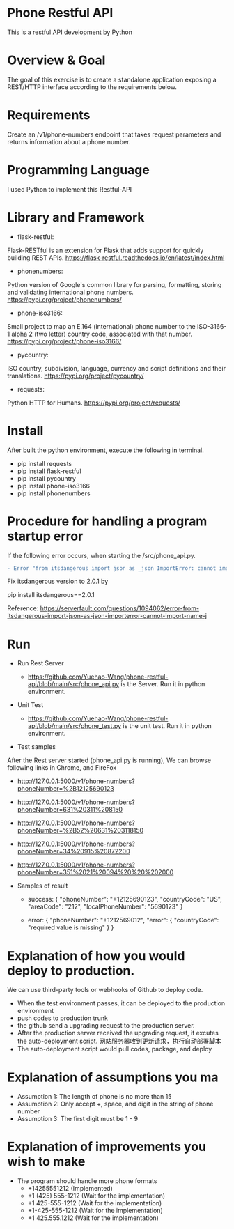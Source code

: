 # Phone Restful API
This is a restful API development by Python


# Overview & Goal
The goal of this exercise is to create a standalone application exposing a REST/HTTP interface according to the requirements below.


# Requirements
Create an /v1/phone-numbers endpoint that takes request parameters and returns information about a phone number.


# Programming Language
I used Python to implement this Restful-API


# Library and Framework
- flask-restful: 

Flask-RESTful is an extension for Flask that adds support for quickly building REST APIs. https://flask-restful.readthedocs.io/en/latest/index.html

- phonenumbers: 

Python version of Google's common library for parsing, formatting, storing and validating international phone numbers. https://pypi.org/project/phonenumbers/

- phone-iso3166: 

Small project to map an E.164 (international) phone number to the ISO-3166-1 alpha 2 (two letter) country code, associated with that number.  https://pypi.org/project/phone-iso3166/

- pycountry: 

ISO country, subdivision, language, currency and script definitions and their translations. https://pypi.org/project/pycountry/

- requests: 

Python HTTP for Humans. https://pypi.org/project/requests/

  
# Install
  After built the python environment, execute the following in terminal.
  
- pip install requests
- pip install flask-restful
- pip install pycountry
- pip install phone-iso3166
- pip install phonenumbers


# Procedure for handling a program startup error

If the following error occurs, when starting the /src/phone_api.py.

```diff
- Error "from itsdangerous import json as _json ImportError: cannot import name 'json' from 'itsdangerous'"
```

Fix itsdangerous version to 2.0.1 by 

pip install itsdangerous==2.0.1

Reference: https://serverfault.com/questions/1094062/error-from-itsdangerous-import-json-as-json-importerror-cannot-import-name-j


# Run

- Run Rest Server
  - https://github.com/Yuehao-Wang/phone-restful-api/blob/main/src/phone_api.py is the Server. Run it in python environment.

- Unit Test
  - https://github.com/Yuehao-Wang/phone-restful-api/blob/main/src/phone_test.py is the unit test. Run it in python environment.
  
- Test samples

After the Rest server started (phone_api.py is running), We can browse following links in Chrome, and FireFox
  - http://127.0.0.1:5000/v1/phone-numbers?phoneNumber=%2B12125690123

  - http://127.0.0.1:5000/v1/phone-numbers?phoneNumber=631%20311%208150

  - http://127.0.0.1:5000/v1/phone-numbers?phoneNumber=%2B52%20631%203118150

  - http://127.0.0.1:5000/v1/phone-numbers?phoneNumber=34%20915%20872200

  - http://127.0.0.1:5000/v1/phone-numbers?phoneNumber=351%2021%20094%20%20%202000

- Samples of result
  - success:
  {
    "phoneNumber": "+12125690123",
    "countryCode": "US",
    "areaCode": "212",
    "localPhoneNumber": "5690123"
  }
  
  - error:
 {
    "phoneNumber": "+1212569012",
    "error": {
        "countryCode": "required value is missing"
    }
  }
  
  
# Explanation of how you would deploy to production.
We can use third-party tools or webhooks of Github to deploy code.

- When the test environment passes, it can be deployed to the production environment
- push codes to production trunk
- the github send a upgrading request to the production server.
- After the production server received the upgrading request, it excutes the auto-deployment script. 网站服务器收到更新请求，执行自动部署脚本
- The auto-deployment script would pull codes, package, and deploy


# Explanation of assumptions you ma
- Assumption 1: The length of phone is no more than 15
- Assumption 2: Only accept +, space, and digit in the string of phone number
- Assumption 3: The first digit must be 1 - 9

# Explanation of improvements you wish to make
- The program should handle more phone formats
  - +14255551212 (Implemented)
  - +1 (425) 555-1212 (Wait for the implementation)
  - +1 425-555-1212 (Wait for the implementation)
  - +1-425-555-1212 (Wait for the implementation)
  - +1 425.555.1212 (Wait for the implementation)

